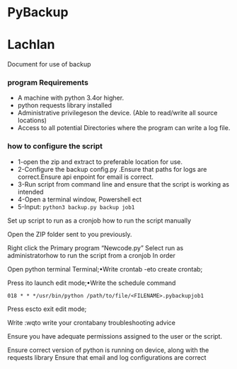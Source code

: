 # PyBackup
# Lachlan 



Document for use of backup 

### program Requirements
* A machine with python 3.4or higher.
* python requests library installed 
* Administrative privilegeson the device. (Able to read/write all source locations)  
* Access to all potential Directories where the program can write a log file.

### how to configure the script
* 1-open the zip and extract to preferable location for use.
* 2-Configure the backup config.py .Ensure that paths for logs are correct.Ensure api enpoint for email is correct. 
* 3-Run script from command line and ensure that the script is working as intended
* 4-Open a terminal window, Powershell ect
* 5-Input: ```python3 backup.py backup job1```


Set up script to run as a cronjob how to run the script manually 

Open the ZIP folder sent to you previously. 

Right click the Primary program “Newcode.py” Select run as administratorhow to run the script from a cronjob In order 

Open python terminal Terminal;•Write crontab -eto create crontab;

Press ito launch edit mode;•Write the schedule command 

```
018 * * */usr/bin/python /path/to/file/<FILENAME>.pybackupjob1

```
Press escto exit edit mode;

Write :wqto write your crontabany troubleshooting advice

Ensure you have adequate permissions assigned to the user or the script.

Ensure correct version of python is running on device, along with the requests library Ensure that email and log configurations are correct 
